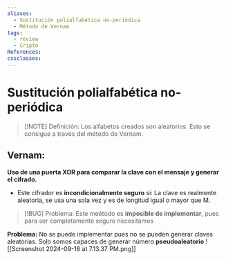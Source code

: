 ```yaml
---
aliases:
  - Sustitución polialfabética no-periódica
  - Método de Vernam
tags:
  - review
  - Cripto
References: 
cssclasses:
---
```

# Sustitución polialfabética no-periódica

> [!NOTE] Definición: 
> Los alfabetos creados son aleatorios. Esto se consigue a través del método de Vernam. 

## Vernam: 
**Uso de una puerta XOR para comparar la clave con el mensaje y generar el cifrado.** 

+ Este cifrador es **incondicionalmente seguro** si: La clave es realmente aleatoria, se usa una sola vez y es de longitud igual o mayor que M.

> [!BUG] Problema: 
> Este meétodo es **imposible de implementar**, pues para ser completamente seguro necesitamos 


**Problema:** No se puede implementar pues no se pueden generar claves aleatorias. Solo somos capaces de generar número **pseudoaleatorio**
![[Screenshot 2024-09-16 at 7.13.37 PM.png]]
